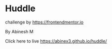 # Huddle

challenge by https://frontendmentor.io

By Abinesh M

Click here to live  https://abinex3.github.io/huddle/
